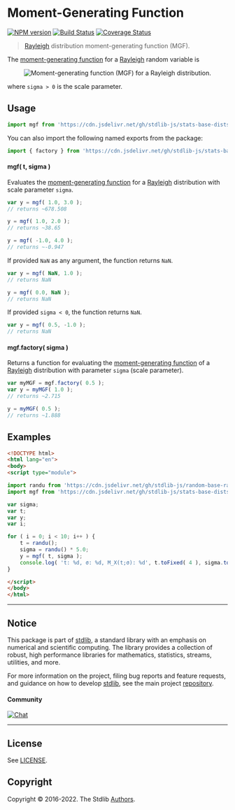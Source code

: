 <!--

@license Apache-2.0

Copyright (c) 2018 The Stdlib Authors.

Licensed under the Apache License, Version 2.0 (the "License");
you may not use this file except in compliance with the License.
You may obtain a copy of the License at

   http://www.apache.org/licenses/LICENSE-2.0

Unless required by applicable law or agreed to in writing, software
distributed under the License is distributed on an "AS IS" BASIS,
WITHOUT WARRANTIES OR CONDITIONS OF ANY KIND, either express or implied.
See the License for the specific language governing permissions and
limitations under the License.

-->

# Moment-Generating Function

[![NPM version][npm-image]][npm-url] [![Build Status][test-image]][test-url] [![Coverage Status][coverage-image]][coverage-url] <!-- [![dependencies][dependencies-image]][dependencies-url] -->

> [Rayleigh][rayleigh-distribution] distribution moment-generating function (MGF).

<!-- Section to include introductory text. Make sure to keep an empty line after the intro `section` element and another before the `/section` close. -->

<section class="intro">

The [moment-generating function][mgf] for a [Rayleigh][rayleigh-distribution] random variable is

<!-- <equation class="equation" label="eq:rayleigh_mgf" align="center" raw="M_X(t) := \mathbb{E}\!\left[e^{tX}\right] = 1+\sigma t\,e^{\sigma^2t^2/2}\sqrt{\frac{\pi}{2}} \left(\textrm{erf}\left(\frac{\sigma t}{\sqrt{2}}\right)\!+\!1\right)" alt="Moment-generating function (MGF) for a Rayleigh distribution."> -->

<div class="equation" align="center" data-raw-text="M_X(t) := \mathbb{E}\!\left[e^{tX}\right] = 1+\sigma t\,e^{\sigma^2t^2/2}\sqrt{\frac{\pi}{2}} \left(\textrm{erf}\left(\frac{\sigma t}{\sqrt{2}}\right)\!+\!1\right)" data-equation="eq:rayleigh_mgf">
    <img src="https://cdn.jsdelivr.net/gh/stdlib-js/stdlib@591cf9d5c3a0cd3c1ceec961e5c49d73a68374cb/lib/node_modules/@stdlib/stats/base/dists/rayleigh/mgf/docs/img/equation_rayleigh_mgf.svg" alt="Moment-generating function (MGF) for a Rayleigh distribution.">
    <br>
</div>

<!-- </equation> -->

where `sigma > 0` is the scale parameter.

</section>

<!-- /.intro -->

<!-- Package usage documentation. -->



<section class="usage">

## Usage

```javascript
import mgf from 'https://cdn.jsdelivr.net/gh/stdlib-js/stats-base-dists-rayleigh-mgf@esm/index.mjs';
```

You can also import the following named exports from the package:

```javascript
import { factory } from 'https://cdn.jsdelivr.net/gh/stdlib-js/stats-base-dists-rayleigh-mgf@esm/index.mjs';
```

#### mgf( t, sigma )

Evaluates the [moment-generating function][mgf] for a [Rayleigh][rayleigh-distribution] distribution with scale parameter `sigma`.

```javascript
var y = mgf( 1.0, 3.0 );
// returns ~678.508

y = mgf( 1.0, 2.0 );
// returns ~38.65

y = mgf( -1.0, 4.0 );
// returns ~-0.947
```

If provided `NaN` as any argument, the function returns `NaN`.

```javascript
var y = mgf( NaN, 1.0 );
// returns NaN

y = mgf( 0.0, NaN );
// returns NaN
```

If provided `sigma < 0`, the function returns `NaN`.

```javascript
var y = mgf( 0.5, -1.0 );
// returns NaN
```

#### mgf.factory( sigma )

Returns a function for evaluating the [moment-generating function][mgf] of a [Rayleigh][rayleigh-distribution] distribution with parameter `sigma` (scale parameter).

```javascript
var myMGF = mgf.factory( 0.5 );
var y = myMGF( 1.0 );
// returns ~2.715

y = myMGF( 0.5 );
// returns ~1.888
```

</section>

<!-- /.usage -->

<!-- Package usage notes. Make sure to keep an empty line after the `section` element and another before the `/section` close. -->

<section class="notes">

</section>

<!-- /.notes -->

<!-- Package usage examples. -->

<section class="examples">

## Examples

<!-- eslint no-undef: "error" -->

```html
<!DOCTYPE html>
<html lang="en">
<body>
<script type="module">

import randu from 'https://cdn.jsdelivr.net/gh/stdlib-js/random-base-randu@esm/index.mjs';
import mgf from 'https://cdn.jsdelivr.net/gh/stdlib-js/stats-base-dists-rayleigh-mgf@esm/index.mjs';

var sigma;
var t;
var y;
var i;

for ( i = 0; i < 10; i++ ) {
    t = randu();
    sigma = randu() * 5.0;
    y = mgf( t, sigma );
    console.log( 't: %d, σ: %d, M_X(t;σ): %d', t.toFixed( 4 ), sigma.toFixed( 4 ), y.toFixed( 4 ) );
}

</script>
</body>
</html>
```

</section>

<!-- /.examples -->

<!-- Section to include cited references. If references are included, add a horizontal rule *before* the section. Make sure to keep an empty line after the `section` element and another before the `/section` close. -->

<section class="references">

</section>

<!-- /.references -->

<!-- Section for related `stdlib` packages. Do not manually edit this section, as it is automatically populated. -->

<section class="related">

</section>

<!-- /.related -->

<!-- Section for all links. Make sure to keep an empty line after the `section` element and another before the `/section` close. -->


<section class="main-repo" >

* * *

## Notice

This package is part of [stdlib][stdlib], a standard library with an emphasis on numerical and scientific computing. The library provides a collection of robust, high performance libraries for mathematics, statistics, streams, utilities, and more.

For more information on the project, filing bug reports and feature requests, and guidance on how to develop [stdlib][stdlib], see the main project [repository][stdlib].

#### Community

[![Chat][chat-image]][chat-url]

---

## License

See [LICENSE][stdlib-license].


## Copyright

Copyright &copy; 2016-2022. The Stdlib [Authors][stdlib-authors].

</section>

<!-- /.stdlib -->

<!-- Section for all links. Make sure to keep an empty line after the `section` element and another before the `/section` close. -->

<section class="links">

[npm-image]: http://img.shields.io/npm/v/@stdlib/stats-base-dists-rayleigh-mgf.svg
[npm-url]: https://npmjs.org/package/@stdlib/stats-base-dists-rayleigh-mgf

[test-image]: https://github.com/stdlib-js/stats-base-dists-rayleigh-mgf/actions/workflows/test.yml/badge.svg?branch=v0.0.7
[test-url]: https://github.com/stdlib-js/stats-base-dists-rayleigh-mgf/actions/workflows/test.yml?query=branch:v0.0.7

[coverage-image]: https://img.shields.io/codecov/c/github/stdlib-js/stats-base-dists-rayleigh-mgf/main.svg
[coverage-url]: https://codecov.io/github/stdlib-js/stats-base-dists-rayleigh-mgf?branch=main

<!--

[dependencies-image]: https://img.shields.io/david/stdlib-js/stats-base-dists-rayleigh-mgf.svg
[dependencies-url]: https://david-dm.org/stdlib-js/stats-base-dists-rayleigh-mgf/main

-->

[chat-image]: https://img.shields.io/gitter/room/stdlib-js/stdlib.svg
[chat-url]: https://gitter.im/stdlib-js/stdlib/

[stdlib]: https://github.com/stdlib-js/stdlib

[stdlib-authors]: https://github.com/stdlib-js/stdlib/graphs/contributors

[umd]: https://github.com/umdjs/umd
[es-module]: https://developer.mozilla.org/en-US/docs/Web/JavaScript/Guide/Modules

[deno-url]: https://github.com/stdlib-js/stats-base-dists-rayleigh-mgf/tree/deno
[umd-url]: https://github.com/stdlib-js/stats-base-dists-rayleigh-mgf/tree/umd
[esm-url]: https://github.com/stdlib-js/stats-base-dists-rayleigh-mgf/tree/esm
[branches-url]: https://github.com/stdlib-js/stats-base-dists-rayleigh-mgf/blob/main/branches.md

[stdlib-license]: https://raw.githubusercontent.com/stdlib-js/stats-base-dists-rayleigh-mgf/main/LICENSE

[rayleigh-distribution]: https://en.wikipedia.org/wiki/Rayleigh_distribution

[mgf]: https://en.wikipedia.org/wiki/Moment-generating_function

</section>

<!-- /.links -->
